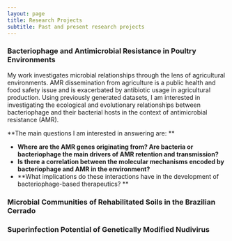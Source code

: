```yaml
---
layout: page
title: Research Projects
subtitle: Past and present research projects
---
```


### Bacteriophage and Antimicrobial Resistance in Poultry Environments

My work investigates microbial relationships through the lens of agricultural environments. AMR dissemination from agriculture is a public health and food safety issue and is exacerbated by antibiotic usage in agricultural production. Using previously generated datasets, I am interested in investigating the ecological and evolutionary relationships between bacteriophage and their bacterial hosts in the context of antimicrobial resistance (AMR). 

**The main questions I am interested in answering are: **
  - **Where are the AMR genes originating from? Are bacteria or bacteriophage the main drivers of AMR retention and transmission?** 
  - **Is there a correlation between the molecular mechanisms encoded by bacteriophage and AMR in the environment?**
  - **What implications do these interactions have in the development of bacteriophage-based therapeutics? **

### Microbial Communities of Rehabilitated Soils in the Brazilian Cerrado

### Superinfection Potential of Genetically Modified Nudivirus
